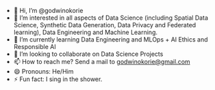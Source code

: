- 👋 Hi, I’m @godwinokorie
- 👀 I’m interested in all aspects of Data Science (including Spatial Data Science, Synthetic Data Generation, Data Privacy and Federated learning), Data Engineering and Machine Learning.
- 🌱 I’m currently learning Data Engineering and MLOps + AI Ethics and Responsible AI
- 💞️ I’m looking to collaborate on Data Science Projects
- 📫 How to reach me? Send a mail to godwinokorie@gmail.com
- 😄 Pronouns: He/Him
- ⚡ Fun fact: I sing in the shower.

<!---
godwinokorie/godwinokorie is a ✨ special ✨ repository because its `README.md` (this file) appears on your GitHub profile.
You can click the Preview link to take a look at your changes.
--->
